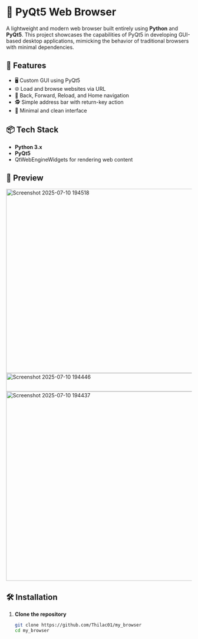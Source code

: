 # 🧭 PyQt5 Web Browser

A lightweight and modern web browser built entirely using **Python** and **PyQt5**. This project showcases the capabilities of PyQt5 in developing GUI-based desktop applications, mimicking the behavior of traditional browsers with minimal dependencies.

## 🚀 Features

- 🖥️ Custom GUI using PyQt5
- 🌐 Load and browse websites via URL
- 🔄 Back, Forward, Reload, and Home navigation
- 🕵️ Simple address bar with return-key action
- 🧹 Minimal and clean interface

## 📦 Tech Stack

- **Python 3.x**
- **PyQt5**
- QtWebEngineWidgets for rendering web content

## 📸 Preview


<img width="631" height="500" alt="Screenshot 2025-07-10 194518" src="https://github.com/user-attachments/assets/117fc52c-e049-45c6-b73f-fed5d1d999d0" />
<img width="634" height="50" alt="Screenshot 2025-07-10 194446" src="https://github.com/user-attachments/assets/c8df491f-5311-4eff-9c30-e33684fb8a77" />
<img width="634" height="514" alt="Screenshot 2025-07-10 194437" src="https://github.com/user-attachments/assets/4bde8569-4555-4469-816d-a00c646a09bd" />

## 🛠️ Installation

1. **Clone the repository**
   ```bash
   git clone https://github.com/Thilac01/my_browser
   cd my_browser
